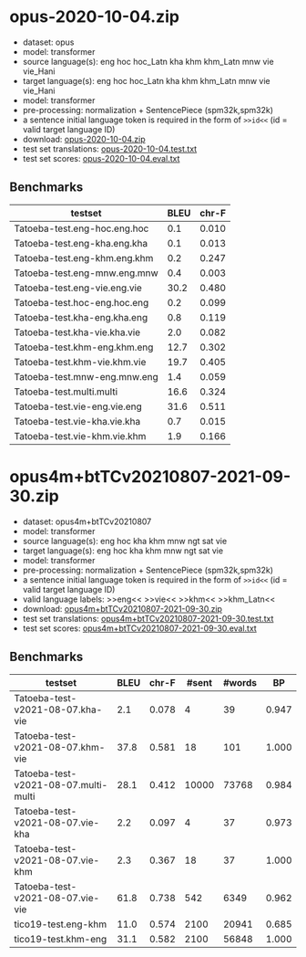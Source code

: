 # opus-2020-10-04.zip

* dataset: opus
* model: transformer
* source language(s): eng hoc hoc_Latn kha khm khm_Latn mnw vie vie_Hani
* target language(s): eng hoc hoc_Latn kha khm khm_Latn mnw vie vie_Hani
* model: transformer
* pre-processing: normalization + SentencePiece (spm32k,spm32k)
* a sentence initial language token is required in the form of `>>id<<` (id = valid target language ID)
* download: [opus-2020-10-04.zip](https://object.pouta.csc.fi/Tatoeba-MT-models/aav-aav/opus-2020-10-04.zip)
* test set translations: [opus-2020-10-04.test.txt](https://object.pouta.csc.fi/Tatoeba-MT-models/aav-aav/opus-2020-10-04.test.txt)
* test set scores: [opus-2020-10-04.eval.txt](https://object.pouta.csc.fi/Tatoeba-MT-models/aav-aav/opus-2020-10-04.eval.txt)

## Benchmarks

| testset               | BLEU  | chr-F |
|-----------------------|-------|-------|
| Tatoeba-test.eng-hoc.eng.hoc 	| 0.1 	| 0.010 |
| Tatoeba-test.eng-kha.eng.kha 	| 0.1 	| 0.013 |
| Tatoeba-test.eng-khm.eng.khm 	| 0.2 	| 0.247 |
| Tatoeba-test.eng-mnw.eng.mnw 	| 0.4 	| 0.003 |
| Tatoeba-test.eng-vie.eng.vie 	| 30.2 	| 0.480 |
| Tatoeba-test.hoc-eng.hoc.eng 	| 0.2 	| 0.099 |
| Tatoeba-test.kha-eng.kha.eng 	| 0.8 	| 0.119 |
| Tatoeba-test.kha-vie.kha.vie 	| 2.0 	| 0.082 |
| Tatoeba-test.khm-eng.khm.eng 	| 12.7 	| 0.302 |
| Tatoeba-test.khm-vie.khm.vie 	| 19.7 	| 0.405 |
| Tatoeba-test.mnw-eng.mnw.eng 	| 1.4 	| 0.059 |
| Tatoeba-test.multi.multi 	| 16.6 	| 0.324 |
| Tatoeba-test.vie-eng.vie.eng 	| 31.6 	| 0.511 |
| Tatoeba-test.vie-kha.vie.kha 	| 0.7 	| 0.015 |
| Tatoeba-test.vie-khm.vie.khm 	| 1.9 	| 0.166 |


# opus4m+btTCv20210807-2021-09-30.zip

* dataset: opus4m+btTCv20210807
* model: transformer
* source language(s): eng hoc kha khm mnw ngt sat vie
* target language(s): eng hoc kha khm mnw ngt sat vie
* model: transformer
* pre-processing: normalization + SentencePiece (spm32k,spm32k)
* a sentence initial language token is required in the form of `>>id<<` (id = valid target language ID)
* valid language labels: >>eng<< >>vie<< >>khm<< >>khm_Latn<<
* download: [opus4m+btTCv20210807-2021-09-30.zip](https://object.pouta.csc.fi/Tatoeba-MT-models/aav-aav/opus4m+btTCv20210807-2021-09-30.zip)
* test set translations: [opus4m+btTCv20210807-2021-09-30.test.txt](https://object.pouta.csc.fi/Tatoeba-MT-models/aav-aav/opus4m+btTCv20210807-2021-09-30.test.txt)
* test set scores: [opus4m+btTCv20210807-2021-09-30.eval.txt](https://object.pouta.csc.fi/Tatoeba-MT-models/aav-aav/opus4m+btTCv20210807-2021-09-30.eval.txt)

## Benchmarks

| testset | BLEU  | chr-F | #sent | #words | BP |
|---------|-------|-------|-------|--------|----|
| Tatoeba-test-v2021-08-07.kha-vie 	| 2.1 	| 0.078 	| 4 	| 39 	| 0.947 |
| Tatoeba-test-v2021-08-07.khm-vie 	| 37.8 	| 0.581 	| 18 	| 101 	| 1.000 |
| Tatoeba-test-v2021-08-07.multi-multi 	| 28.1 	| 0.412 	| 10000 	| 73768 	| 0.984 |
| Tatoeba-test-v2021-08-07.vie-kha 	| 2.2 	| 0.097 	| 4 	| 37 	| 0.973 |
| Tatoeba-test-v2021-08-07.vie-khm 	| 2.3 	| 0.367 	| 18 	| 37 	| 1.000 |
| Tatoeba-test-v2021-08-07.vie-vie 	| 61.8 	| 0.738 	| 542 	| 6349 	| 0.962 |
| tico19-test.eng-khm 	| 11.0 	| 0.574 	| 2100 	| 20941 	| 0.685 |
| tico19-test.khm-eng 	| 31.1 	| 0.582 	| 2100 	| 56848 	| 1.000 |

